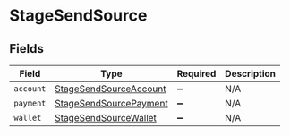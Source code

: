 # StageSendSource


## Fields

| Field                                                                   | Type                                                                    | Required                                                                | Description                                                             |
| ----------------------------------------------------------------------- | ----------------------------------------------------------------------- | ----------------------------------------------------------------------- | ----------------------------------------------------------------------- |
| `account`                                                               | [StageSendSourceAccount](../../models/shared/StageSendSourceAccount.md) | :heavy_minus_sign:                                                      | N/A                                                                     |
| `payment`                                                               | [StageSendSourcePayment](../../models/shared/StageSendSourcePayment.md) | :heavy_minus_sign:                                                      | N/A                                                                     |
| `wallet`                                                                | [StageSendSourceWallet](../../models/shared/StageSendSourceWallet.md)   | :heavy_minus_sign:                                                      | N/A                                                                     |